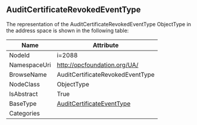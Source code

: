 <!-- objecttype -->
## AuditCertificateRevokedEventType
  
<!-- end of text -->
The representation of the AuditCertificateRevokedEventType ObjectType in the address space is shown in the following table:  

|Name|Attribute|
|---|---|
|NodeId|i=2088|
|NamespaceUri|http://opcfoundation.org/UA/|
|BrowseName|AuditCertificateRevokedEventType|
|NodeClass|ObjectType|
|IsAbstract|True|
|BaseType|[AuditCertificateEventType](../../ObjectTypes/AuditCertificateEventType/readme.md)|
|Categories||

